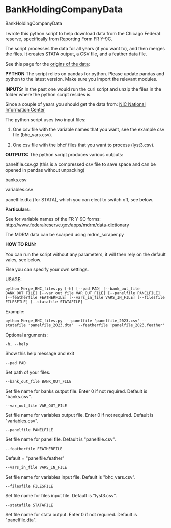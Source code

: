 
# BankHoldingCompanyData
BankHoldingCompanyData

I wrote this python script to help download data from the Chicago Federal reserve, specifically from Reporting Form FR Y-9C.

The script processes the data for all years (if you want to), and then merges the files. It creates STATA output, a CSV file, and a feather data file.

See this page for the [origins of the data](https://www.chicagofed.org/banking/financial-institution-reports/bhc-data): 


**PYTHON**
The script relies on pandas for python. Please update pandas and python to the latest version. Make sure you import the relevant modules.

**INPUTS:**
In  the past one would run the curl script and unzip the files in the folder where the python script resides is.

Since a couple of years you should get the data from: [NIC National Information Center](https://www.ffiec.gov/npw/FinancialReport/FinancialDataDownload)

The python script uses two input files:

1) One csv file with the variable names that you want, see the example csv file (bhc_vars.csv).

2) One csv file with the bhcf files that you want to process (lyst3.csv). 

**OUTPUTS:**
The python script produces various outputs:

panelfile.csv.gz (this is a compressed csv file to save space and can be opened in pandas without unpacking)

banks.csv

variables.csv

panelfile.dta (for STATA), which you can elect to switch off, see below.

**Particulars:**

See for variable names of the FR Y-9C forms:
http://www.federalreserve.gov/apps/mdrm/data-dictionary

The MDRM data can be scarped using mdrm_scraper.py

**HOW TO RUN:**

You can run the script without any parameters, it will then rely on the default vales, see below.

Else you can specify your own settings.

USAGE: 

    python Merge_BHC_files.py [-h] [--pad PAD] [--bank_out_file BANK_OUT_FILE] [--var_out_file VAR_OUT_FILE] [--panelfile PANELFILE] [--featherfile FEATHERFILE] [--vars_in_file VARS_IN_FILE] [--filesfile FILESFILE] [--statafile STATAFILE] 

Example:
                                 
    python Merge_BHC_files.py  --panelfile 'panelfile_2023.csv' --statafile 'panelfile_2023.dta'  --featherfile 'panelfile_2023.feather'

Optional arguments:

    -h, --help 
 Show this help message and exit

    --pad PAD

Set path of your files.

    --bank_out_file BANK_OUT_FILE

Set file name for banks output file. Enter 0 if not required. Default is "banks.csv".

    --var_out_file VAR_OUT_FILE

Set file name for variables output file. Enter 0 if not required. Default is "variables.csv".

    --panelfile PANELFILE 

Set file name for panel file. Default is "panelfile.csv".
  
    --featherfile FEATHERFILE  

Default = "panelfile.feather"

    --vars_in_file VARS_IN_FILE 

Set file name for variables input file. Default is "bhc_vars.csv".

    --filesfile FILESFILE 

Set file name for files input file. Default is "lyst3.csv".

    --statafile STATAFILE 

Set file name for stata output. Enter 0 if not required. Default is "panelfile.dta".

